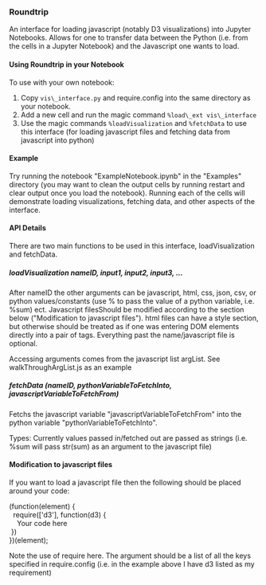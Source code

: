 ### Roundtrip

An interface for loading javascript (notably D3 visualizations) into Jupyter
Notebooks. Allows for one to transfer data between the Python (i.e. from the
cells in a Jupyter Notebook) and the Javascript one wants to load. 

#### Using Roundtrip in your Notebook
 
To use with your own notebook:

1) Copy `vis\_interface.py` and require.config into the same directory as your notebook.
2) Add a new cell and run the magic command `%load\_ext vis\_interface`
3) Use the magic commands `%loadVisualization` and `%fetchData` to use this interface (for loading javascript files and fetching data from javascript into python)


#### Example

Try running the notebook "ExampleNotebook.ipynb" in the "Examples" directory
(you may want to clean the output cells by running restart and clear output
once you load the notebook). Running each of the cells will demonstrate
loading visualizations, fetching data, and other aspects of the interface. 

#### API Details

There are two main functions to be used in this interface, loadVisualization and fetchData.

##### loadVisualization nameID, input1, input2, input3, ...
After nameID the other arguments can be javascript, html, css, json, csv, or python values/constants (use % to pass the value of a python variable, i.e. %sum) ect. Javascript filesShould be modified according to the section below ("Modification to javascript files"). html files can have a style section, but otherwise should be treated as if one was entering DOM elements directly into a pair of <body></body> tags. Everything past the name/javascript file is optional. 

Accessing arguments comes from the javascript list argList. See walkThroughArgList.js as an example

##### fetchData (nameID, pythonVariableToFetchInto, javascriptVariableToFetchFrom)
Fetchs the javascript variable "javascriptVariableToFetchFrom" into the python variable "pythonVariableToFetchInto".

Types: Currently values passed in/fetched out are passed as strings (i.e. %sum will pass str(sum) as an argument to the javascript file)

#### Modification to javascript files
If you want to load a javascript file then the following should be placed around your code:

(function(element) {
<br/>&nbsp;&nbsp;require(\['d3'\], function(d3) {
<br/>&nbsp;&nbsp;&nbsp;&nbsp;Your code here
<br/>&nbsp;})
<br/>})(element);

Note the use of require here. The argument should be a list of all the keys specified in require.config (i.e. in the example above I have d3 listed as my requirement)
